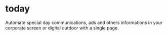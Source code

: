 # today
Automate special day communications, ads and others informations in your corporate screen or digital outdoor with a single page.
